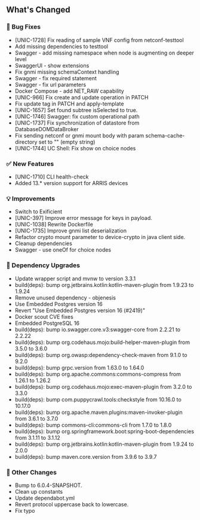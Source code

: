 <!-- Release notes generated using configuration in .github/release.yml at 6.0.4 -->

## What's Changed
### 🐞 Bug Fixes
* [UNIC-1728] Fix reading of sample VNF config from netconf-testtool 
* Add missing dependencies to testtool
* Swagger - add missing namespace when node is augmenting on deeper level
* SwaggerUI - show extensions
* Fix gnmi missing schemaContext handling
* Swagger - fix required statement
* Swagger - fix url parameters
* Docker Compose - add NET_RAW capability
* [UNIC-966] Fix create and update operation in PATCH
* Fix update tag in PATCH and apply-template
* [UNIC-1657] Set found subtree isSelected to true.
* [UNIC-1746] Swagger: fix custom operational path
* [UNIC-1737] Fix synchronization of datastore from DatabaseDOMDataBroker
* Fix sending netconf or gnmi mount body with param schema-cache-directory set to "" (empty string)
* [UNIC-1744] UC Shell: Fix show on choice nodes
### ✅ New Features
* [UNIC-1710] CLI health-check
* Added 13.* version support for ARRIS devices
### 💡 Improvements
* Switch to Exificient
* [UNIC-397] Improve error message for keys in payload.
* [UNIC-1038] Rewrite Dockerfile
* [UNIC-1735] Improve gnmi list deserialization
* Refactor crypto mount parameter to device-crypto in java client side.
* Cleanup dependencies
* Swagger - use oneOf for choice nodes
### 🔨 Dependency Upgrades
* Update wrapper script and mvnw to version 3.3.1
* build(deps): bump org.jetbrains.kotlin:kotlin-maven-plugin from 1.9.23 to 1.9.24
* Remove unused dependency - objenesis
* Use Embedded Postgres version 16
* Revert "Use Embedded Postgres version 16 (#2419)"
* Docker scout CVE fixes
* Embedded PostgreSQL 16
* build(deps): bump io.swagger.core.v3:swagger-core from 2.2.21 to 2.2.22
* build(deps): bump org.codehaus.mojo:build-helper-maven-plugin from 3.5.0 to 3.6.0
* build(deps): bump org.owasp:dependency-check-maven from 9.1.0 to 9.2.0
* build(deps): bump grpc.version from 1.63.0 to 1.64.0
* build(deps): bump org.apache.commons:commons-compress from 1.26.1 to 1.26.2
* build(deps): bump org.codehaus.mojo:exec-maven-plugin from 3.2.0 to 3.3.0
* build(deps): bump com.puppycrawl.tools:checkstyle from 10.16.0 to 10.17.0
* build(deps): bump org.apache.maven.plugins:maven-invoker-plugin from 3.6.1 to 3.7.0
* build(deps): bump commons-cli:commons-cli from 1.7.0 to 1.8.0
* build(deps): bump org.springframework.boot:spring-boot-dependencies from 3.1.11 to 3.1.12
* build(deps): bump org.jetbrains.kotlin:kotlin-maven-plugin from 1.9.24 to 2.0.0
* build(deps): bump maven.core.version from 3.9.6 to 3.9.7
### 🔧 Other Changes
* Bump to 6.0.4-SNAPSHOT.
* Clean up constants
* Update dependabot.yml
* Revert protocol uppercase back to lowercase.
* Fix typo
